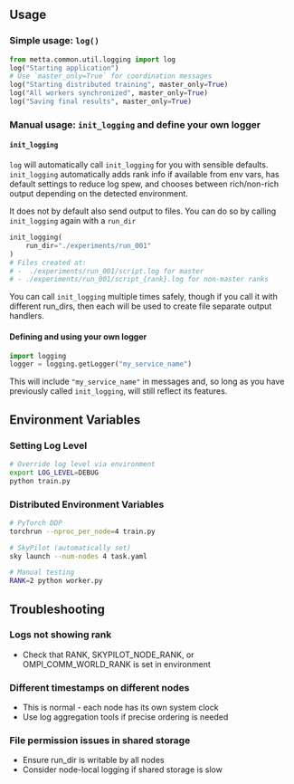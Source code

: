 ## Usage

### Simple usage: `log()`

```python
from metta.common.util.logging import log
log("Starting application")
# Use `master_only=True` for coordination messages
log("Starting distributed training", master_only=True)
log("All workers synchronized", master_only=True)
log("Saving final results", master_only=True)
```

### Manual usage: `init_logging` and define your own logger

#### `init_logging`

`log` will automatically call `init_logging` for you with sensible defaults. `init_logging` automatically adds rank info
if available from env vars, has default settings to reduce log spew, and chooses between rich/non-rich output depending
on the detected environment.

It does not by default also send output to files. You can do so by calling `init_logging` again with a `run_dir`

```python
init_logging(
    run_dir="./experiments/run_001"
)
# Files created at:
# -  ./experiments/run_001/script.log for master
# - ./experiments/run_001/script_{rank}.log for non-master ranks
```

You can call `init_logging` multiple times safely, though if you call it with different run_dirs, then each will be used
to create file separate output handlers.

#### Defining and using your own logger

```python
import logging
logger = logging.getLogger("my_service_name")
```

This will include `"my_service_name"` in messages and, so long as you have previously called `init_logging`, will still
reflect its features.

## Environment Variables

### Setting Log Level

```bash
# Override log level via environment
export LOG_LEVEL=DEBUG
python train.py
```

### Distributed Environment Variables

```bash
# PyTorch DDP
torchrun --nproc_per_node=4 train.py

# SkyPilot (automatically set)
sky launch --num-nodes 4 task.yaml

# Manual testing
RANK=2 python worker.py
```

## Troubleshooting

### Logs not showing rank

- Check that RANK, SKYPILOT_NODE_RANK, or OMPI_COMM_WORLD_RANK is set in environment

### Different timestamps on different nodes

- This is normal - each node has its own system clock
- Use log aggregation tools if precise ordering is needed

### File permission issues in shared storage

- Ensure run_dir is writable by all nodes
- Consider node-local logging if shared storage is slow
